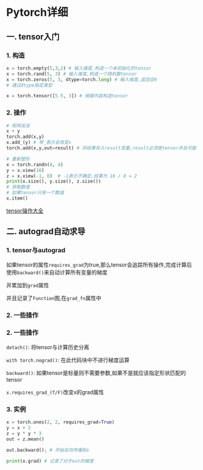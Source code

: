 # Pytorch详细

## 一. tensor入门

### 1. 构造

```python
x = torch.empty(5,3,2) # 输入维度,构造一个未初始化的tensor
x = torch.rand(5, 3) # 输入维度,构造一个随机数tensor
x = torch.zeros(5, 3, dtype=torch.long) # 输入维度,返回全0
# 通过dtype指定类型

x = torch.tensor([5.5, 3]) # 根据内容构造tensor
```

### 2. 操作

```python
# 矩阵加法
x + y
torch.add(x,y)
x.add_(y) # 带_表示会改变x
torch.add(x,y,out=result) # 将结果存入result变量,result必须是tensor并且可能会resize
```

```python
# 重新塑形
x = torch.randn(4, 4)
y = x.view(16)
z = x.view(-1, 8)  # -1表示不确定,结果为 16 / 8 = 2
print(x.size(), y.size(), z.size())
# 获取数值
# 如果tensor只有一个数值
x.item()
```

[tensor操作大全](https://pytorch.org/docs/stable/torch.html)

## 二. autograd自动求导

### 1. tensor与autograd

如果tensor的属性`requires_grad`为true,那么tensor会追踪所有操作,完成计算后使用`backward()`来自动计算所有变量的梯度

并累加到`grad`属性

并且记录了`Function`图,在`grad_fn`属性中

### 2. 一些操作

### 2. 一些操作

`detach()`: 将tensor与计算历史分离

`with torch.nograd()`: 在此代码块中不进行梯度运算

`backward()`: 如果tensor是标量则不需要参数,如果不是就应该指定形状匹配的tensor

`x.requires_grad_(T/F)`改变x的grad属性

### 3. 实例

```python
x = torch.ones(2, 2, requires_grad=True)
y = x + 2
z = y * y * 3
out = z.mean()

out.backward(); # 开始反向传播到x

print(x.grad) # 记录了对于out的梯度
```



